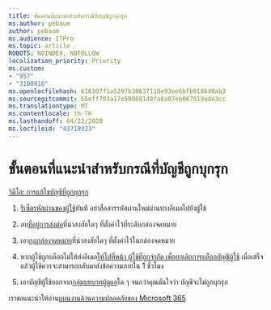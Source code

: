 ```yaml
---
title: ขั้นตอนที่แนะนําสําหรับกรณีที่บัญชีถูกบุกรุก
ms.author: pebaum
author: pebaum
ms.audience: ITPro
ms.topic: article
ROBOTS: NOINDEX, NOFOLLOW
localization_priority: Priority
ms.custom:
- "957"
- "3100016"
ms.openlocfilehash: 616107f1a5297b38637118e93ee6bfb918640ab3
ms.sourcegitcommit: 55eff703a17e500681d8fa6a87eb067019ade3cc
ms.translationtype: MT
ms.contentlocale: th-TH
ms.lasthandoff: 04/22/2020
ms.locfileid: "43719323"
---
```

# <a name="recommended-steps-to-take-if-an-account-is-compromised"></a>ขั้นตอนที่แนะนําสําหรับกรณีที่บัญชีถูกบุกรุก

[วิดีโอ: การแก้ไขบัญชีที่ถูกบุกรุก](https://www.microsoft.com/videoplayer/embed/RE2jvOb?pid=ocpVideo0-innerdiv-oneplayer&amp;postJsllMsg=true&amp;maskLevel=20&amp;autoplay=true)
  
1. [รีเซ็ตรหัสผ่านของผู้ใช้](https://docs.microsoft.com/office365/admin/add-users/reset-passwords)ทันที อย่าสื่อสารรหัสผ่านใหม่ผ่านทางอีเมลไปยังผู้ใช้

2. ลบ[ที่อยู่การส่งต่อ](https://docs.microsoft.com/office365/admin/email/configure-email-forwarding)ที่น่าสงสัยใดๆ ที่ตั้งค่าไว้ที่ระดับกล่องจดหมาย

3. เอา[กฎกล่องจดหมาย](https://support.office.com/article/1433E3A0-7FB0-4999-B536-50E05CB67FED)ที่น่าสงสัยใดๆ ที่ตั้งค่าไว้ในกล่องจดหมาย

4. หากผู้ใช้ถูกบล็อกไม่ให้ส่งอีเมล[ให้ไปที่หน้า ผู้ใช้ที่ถูกจํากัด เพื่อยกเลิกการบล็อกบัญชีผู้ใช้](https://protection.office.com/?hash=/restrictedusers) เมื่อเสร็จแล้วผู้ใช้ควรจะสามารถกลับมาส่งข้อความภายใน 1 ชั่วโมง

5. เอาบัญชีผู้ใช้ออกจาก[กลุ่มบทบาทผู้ดูแล](https://docs.microsoft.com//office365/admin/add-users/assign-admin-roles)ใด ๆ จนกว่าคุณมั่นใจว่า บัญชีจะไม่ถูกบุกรุก

เราขอแนะนําให้อ่าน[แผนงานด้านความปลอดภัยของ Microsoft 365 ](https://docs.microsoft.com//office365/securitycompliance/security-roadmap)
  